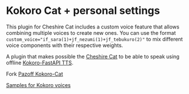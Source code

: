 # Kokoro Cat + personal settings

This plugin for Cheshire Cat includes a custom voice feature that allows combining multiple voices to create new ones. You can use the format `custom_voice="if_sara(1)+jf_nezumi(1)+jf_tebukuro(2)"` to mix different voice components with their respective weights.

A plugin that makes possible the [Cheshire Cat](https://github.com/cheshire-cat-ai) to be able to speak using offline [Kokoro-FastAPI TTS](https://github.com/remsky/Kokoro-FastAPI).

Fork [Pazoff Kokoro-Cat](https://github.com/pazoff/Kokoro-Cat)

[Samples for Kokoro voices](https://huggingface.co/spaces/hexgrad/Kokoro-TTS/)
